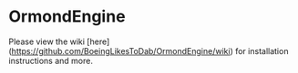 # OrmondEngine
Please view the wiki [here] (https://github.com/BoeingLikesToDab/OrmondEngine/wiki) for installation instructions and more.
 
